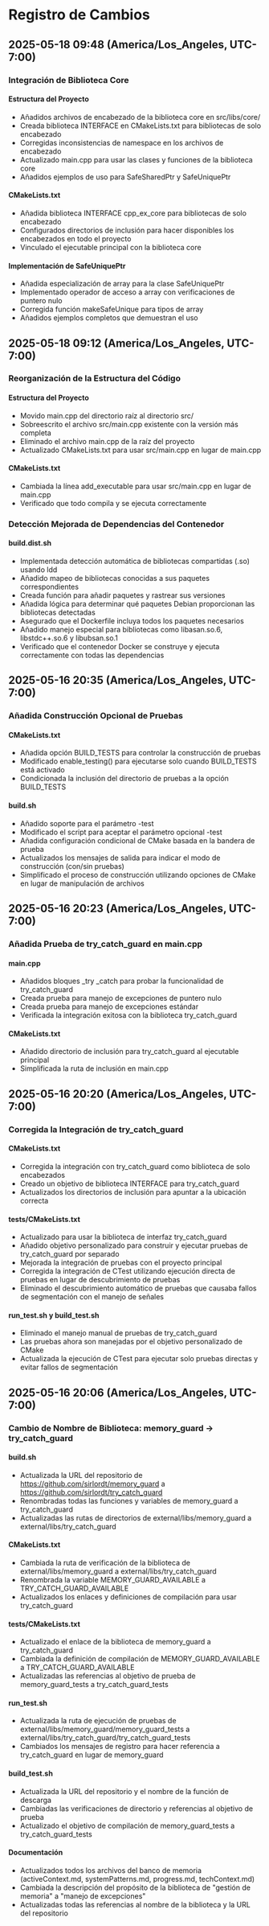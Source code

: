 # Registro de Cambios

## 2025-05-18 09:48 (America/Los_Angeles, UTC-7:00)

### Integración de Biblioteca Core

#### Estructura del Proyecto
* Añadidos archivos de encabezado de la biblioteca core en src/libs/core/
* Creada biblioteca INTERFACE en CMakeLists.txt para bibliotecas de solo encabezado
* Corregidas inconsistencias de namespace en los archivos de encabezado
* Actualizado main.cpp para usar las clases y funciones de la biblioteca core
* Añadidos ejemplos de uso para SafeSharedPtr y SafeUniquePtr

#### CMakeLists.txt
* Añadida biblioteca INTERFACE cpp_ex_core para bibliotecas de solo encabezado
* Configurados directorios de inclusión para hacer disponibles los encabezados en todo el proyecto
* Vinculado el ejecutable principal con la biblioteca core

#### Implementación de SafeUniquePtr
* Añadida especialización de array para la clase SafeUniquePtr
* Implementado operador de acceso a array con verificaciones de puntero nulo
* Corregida función makeSafeUnique para tipos de array
* Añadidos ejemplos completos que demuestran el uso

## 2025-05-18 09:12 (America/Los_Angeles, UTC-7:00)

### Reorganización de la Estructura del Código

#### Estructura del Proyecto
* Movido main.cpp del directorio raíz al directorio src/
* Sobreescrito el archivo src/main.cpp existente con la versión más completa
* Eliminado el archivo main.cpp de la raíz del proyecto
* Actualizado CMakeLists.txt para usar src/main.cpp en lugar de main.cpp

#### CMakeLists.txt
* Cambiada la línea add_executable para usar src/main.cpp en lugar de main.cpp
* Verificado que todo compila y se ejecuta correctamente

### Detección Mejorada de Dependencias del Contenedor

#### build.dist.sh
* Implementada detección automática de bibliotecas compartidas (.so) usando ldd
* Añadido mapeo de bibliotecas conocidas a sus paquetes correspondientes
* Creada función para añadir paquetes y rastrear sus versiones
* Añadida lógica para determinar qué paquetes Debian proporcionan las bibliotecas detectadas
* Asegurado que el Dockerfile incluya todos los paquetes necesarios
* Añadido manejo especial para bibliotecas como libasan.so.6, libstdc++.so.6 y libubsan.so.1
* Verificado que el contenedor Docker se construye y ejecuta correctamente con todas las dependencias

## 2025-05-16 20:35 (America/Los_Angeles, UTC-7:00)

### Añadida Construcción Opcional de Pruebas

#### CMakeLists.txt
* Añadida opción BUILD_TESTS para controlar la construcción de pruebas
* Modificado enable_testing() para ejecutarse solo cuando BUILD_TESTS está activado
* Condicionada la inclusión del directorio de pruebas a la opción BUILD_TESTS

#### build.sh
* Añadido soporte para el parámetro -test
* Modificado el script para aceptar el parámetro opcional -test
* Añadida configuración condicional de CMake basada en la bandera de prueba
* Actualizados los mensajes de salida para indicar el modo de construcción (con/sin pruebas)
* Simplificado el proceso de construcción utilizando opciones de CMake en lugar de manipulación de archivos

## 2025-05-16 20:23 (America/Los_Angeles, UTC-7:00)

### Añadida Prueba de try_catch_guard en main.cpp

#### main.cpp
* Añadidos bloques _try _catch para probar la funcionalidad de try_catch_guard
* Creada prueba para manejo de excepciones de puntero nulo
* Creada prueba para manejo de excepciones estándar
* Verificada la integración exitosa con la biblioteca try_catch_guard

#### CMakeLists.txt
* Añadido directorio de inclusión para try_catch_guard al ejecutable principal
* Simplificada la ruta de inclusión en main.cpp

## 2025-05-16 20:20 (America/Los_Angeles, UTC-7:00)

### Corregida la Integración de try_catch_guard

#### CMakeLists.txt
* Corregida la integración con try_catch_guard como biblioteca de solo encabezados
* Creado un objetivo de biblioteca INTERFACE para try_catch_guard
* Actualizados los directorios de inclusión para apuntar a la ubicación correcta

#### tests/CMakeLists.txt
* Actualizado para usar la biblioteca de interfaz try_catch_guard
* Añadido objetivo personalizado para construir y ejecutar pruebas de try_catch_guard por separado
* Mejorada la integración de pruebas con el proyecto principal
* Corregida la integración de CTest utilizando ejecución directa de pruebas en lugar de descubrimiento de pruebas
* Eliminado el descubrimiento automático de pruebas que causaba fallos de segmentación con el manejo de señales

#### run_test.sh y build_test.sh
* Eliminado el manejo manual de pruebas de try_catch_guard
* Las pruebas ahora son manejadas por el objetivo personalizado de CMake
* Actualizada la ejecución de CTest para ejecutar solo pruebas directas y evitar fallos de segmentación

## 2025-05-16 20:06 (America/Los_Angeles, UTC-7:00)

### Cambio de Nombre de Biblioteca: memory_guard → try_catch_guard

#### build.sh
* Actualizada la URL del repositorio de https://github.com/sirlordt/memory_guard a https://github.com/sirlordt/try_catch_guard
* Renombradas todas las funciones y variables de memory_guard a try_catch_guard
* Actualizadas las rutas de directorios de external/libs/memory_guard a external/libs/try_catch_guard

#### CMakeLists.txt
* Cambiada la ruta de verificación de la biblioteca de external/libs/memory_guard a external/libs/try_catch_guard
* Renombrada la variable MEMORY_GUARD_AVAILABLE a TRY_CATCH_GUARD_AVAILABLE
* Actualizados los enlaces y definiciones de compilación para usar try_catch_guard

#### tests/CMakeLists.txt
* Actualizado el enlace de la biblioteca de memory_guard a try_catch_guard
* Cambiada la definición de compilación de MEMORY_GUARD_AVAILABLE a TRY_CATCH_GUARD_AVAILABLE
* Actualizadas las referencias al objetivo de prueba de memory_guard_tests a try_catch_guard_tests

#### run_test.sh
* Actualizada la ruta de ejecución de pruebas de external/libs/memory_guard/memory_guard_tests a external/libs/try_catch_guard/try_catch_guard_tests
* Cambiados los mensajes de registro para hacer referencia a try_catch_guard en lugar de memory_guard

#### build_test.sh
* Actualizada la URL del repositorio y el nombre de la función de descarga
* Cambiadas las verificaciones de directorio y referencias al objetivo de prueba
* Actualizado el objetivo de compilación de memory_guard_tests a try_catch_guard_tests

#### Documentación
* Actualizados todos los archivos del banco de memoria (activeContext.md, systemPatterns.md, progress.md, techContext.md)
* Cambiada la descripción del propósito de la biblioteca de "gestión de memoria" a "manejo de excepciones"
* Actualizadas todas las referencias al nombre de la biblioteca y la URL del repositorio